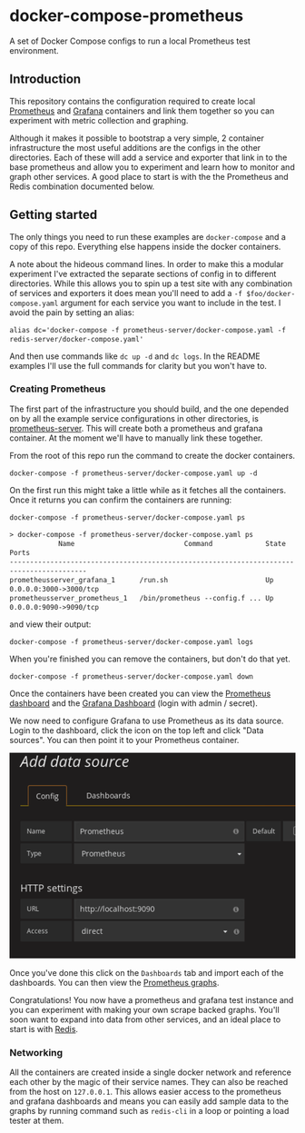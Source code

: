 # docker-compose-prometheus

A set of Docker Compose configs to run a local Prometheus test environment.

## Introduction

This repository contains the configuration required to create local
[Prometheus](https://prometheus.io/) and [Grafana](https://grafana.com/)
containers and link them together so you can experiment with metric
collection and graphing.

Although it makes it possible to bootstrap a very simple, 2 container
infrastructure the most useful additions are the configs in the other
directories. Each of these will add a service and exporter that link
in to the base prometheus and allow you to experiment and learn
how to monitor and graph other services. A good place to start is
with the the Prometheus and Redis combination documented below.

## Getting started

The only things you need to run these examples are `docker-compose` and a copy
of this repo. Everything else happens inside the docker containers.

A note about the hideous command lines. In order to make this a modular experiment
I've extracted the separate sections of config in to different directories.
While this allows you to spin up a test site with any combination of services
and exporters it does mean you'll need to add a `-f $foo/docker-compose.yaml`
argument for each service you want to include in the test. I avoid the pain by
setting an alias:

    alias dc='docker-compose -f prometheus-server/docker-compose.yaml -f redis-server/docker-compose.yaml'

And then use commands like `dc up -d` and `dc logs`. In the README examples I'll
use the full commands for clarity but you won't have to.

### Creating Prometheus

The first part of the infrastructure you should build, and the one depended on by
all the example service configurations in other directories, is
[prometheus-server](./prometheus-server/docker-compose.yaml). This will create
both a prometheus and grafana container. At the moment we'll have to manually
link these together.

From the root of this repo run the command to create the docker containers.

    docker-compose -f prometheus-server/docker-compose.yaml up -d

On the first run this might take a little while as it fetches all the
containers. Once it returns you can confirm the containers are running:

    docker-compose -f prometheus-server/docker-compose.yaml ps

```
> docker-compose -f prometheus-server/docker-compose.yaml ps
            Name                           Command             State   Ports
-----------------------------------------------------------------------------------------
prometheusserver_grafana_1      /run.sh                        Up  0.0.0.0:3000->3000/tcp
prometheusserver_prometheus_1   /bin/prometheus --config.f ... Up  0.0.0.0:9090->9090/tcp

```

and view their output:

    docker-compose -f prometheus-server/docker-compose.yaml logs

When you're finished you can remove the containers, but don't do that yet.

    docker-compose -f prometheus-server/docker-compose.yaml down

Once the containers have been created you can view the
[Prometheus dashboard](http://127.0.0.1:9090/graph) and the
[Grafana Dashboard](http://127.0.0.1:3000/) (login with admin / secret).

We now need to configure Grafana to use Prometheus as its data source. Login
to the dashboard, click the icon on the top left and click "Data sources". You
can then point it to your Prometheus container.

![Add Prometheus Data source](/add-prometheus-datasource.png?raw=true "Add Prometheus Data source")

Once you've done this click on the `Dashboards` tab and import each of the
dashboards. You can then view the
[Prometheus graphs](http://127.0.0.1:3000/dashboard/db/prometheus-stats).

Congratulations! You now have a prometheus and grafana test instance and you can
experiment with making your own scrape backed graphs. You'll soon want to expand
into data from other services, and an ideal place to start is with
[Redis](./redis-server/README.md).

### Networking

All the containers are created inside a single docker network and reference each
other by the magic of their service names. They can also be reached from the
host on `127.0.0.1`. This allows easier access to the prometheus and grafana
dashboards and means you can easily add sample data to the graphs by running
command such as `redis-cli` in a loop or pointing a load tester at them.
